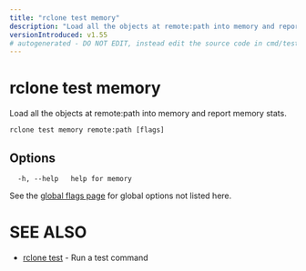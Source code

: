 ```yaml
---
title: "rclone test memory"
description: "Load all the objects at remote:path into memory and report memory stats."
versionIntroduced: v1.55
# autogenerated - DO NOT EDIT, instead edit the source code in cmd/test/memory/ and as part of making a release run "make commanddocs"
---
```

# rclone test memory

Load all the objects at remote:path into memory and report memory stats.

```
rclone test memory remote:path [flags]
```

## Options

```
  -h, --help   help for memory
```


See the [global flags page](/flags/) for global options not listed here.

# SEE ALSO

* [rclone test](/commands/rclone_test/)	 - Run a test command

